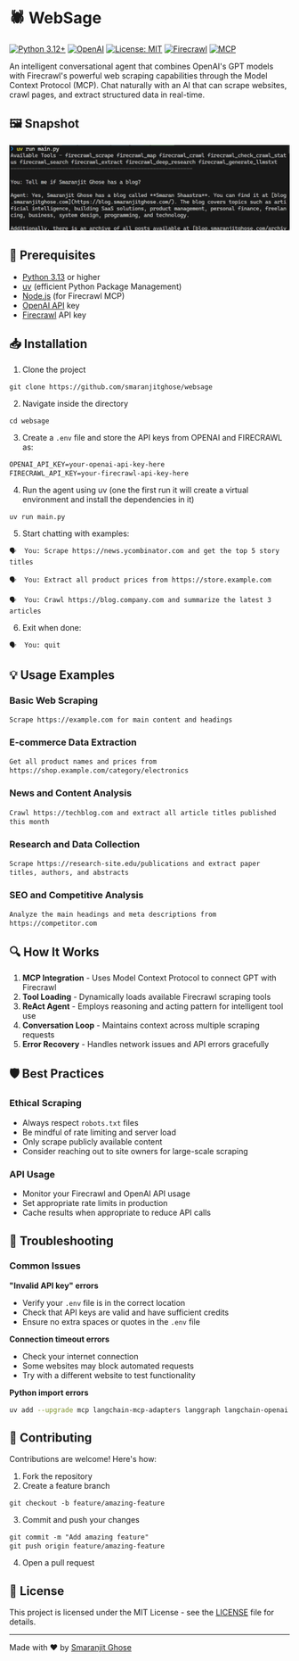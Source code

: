 # 🕷️ WebSage

[![Python 3.12+](https://img.shields.io/badge/Python-3.8+-blue.svg)](https://www.python.org/downloads/)
[![OpenAI](https://img.shields.io/badge/OpenAI-GPT--4o--mini-green.svg)](https://openai.com/)
[![License: MIT](https://img.shields.io/badge/License-MIT-yellow.svg)](https://opensource.org/licenses/MIT)
[![Firecrawl](https://img.shields.io/badge/Firecrawl-Web%20Scraping-orange.svg)](https://firecrawl.dev/)
[![MCP](https://img.shields.io/badge/MCP-Model%20Context%20Protocol-purple.svg)](https://modelcontextprotocol.io/)

An intelligent conversational agent that combines OpenAI's GPT models with Firecrawl's powerful web scraping capabilities through the Model Context Protocol (MCP). Chat naturally with an AI that can scrape websites, crawl pages, and extract structured data in real-time.

## 🖼️ Snapshot

![working](./assets/output.png)

## 🔧 Prerequisites

- [Python 3.13](https://www.python.org/downloads/) or higher
- [uv](https://docs.astral.sh/uv/#highlights) (efficient Python Package Management)
- [Node.js](https://nodejs.org/en) (for Firecrawl MCP)
- [OpenAI API](https://platform.openai.com) key
- [Firecrawl](https://www.firecrawl.dev/) API key

## 📥 Installation

1. Clone the project

```
git clone https://github.com/smaranjitghose/websage
```

2. Navigate inside the directory

```
cd websage
```
3. Create a `.env` file and store the API keys from OPENAI and FIRECRAWL as:

```
OPENAI_API_KEY=your-openai-api-key-here
FIRECRAWL_API_KEY=your-firecrawl-api-key-here
```

4. Run the agent using uv (one the first run it will create a virtual environment and install the dependencies in it)

```
uv run main.py
```

5. Start chatting with examples:

```
🗣️  You: Scrape https://news.ycombinator.com and get the top 5 story titles

🗣️  You: Extract all product prices from https://store.example.com

🗣️  You: Crawl https://blog.company.com and summarize the latest 3 articles
```

6. Exit when done:

```
🗣️  You: quit
```




## 💡 Usage Examples

### Basic Web Scraping
```
Scrape https://example.com for main content and headings
```

### E-commerce Data Extraction
```
Get all product names and prices from https://shop.example.com/category/electronics
```

### News and Content Analysis
```
Crawl https://techblog.com and extract all article titles published this month
```

### Research and Data Collection
```
Scrape https://research-site.edu/publications and extract paper titles, authors, and abstracts
```

### SEO and Competitive Analysis
```
Analyze the main headings and meta descriptions from https://competitor.com
```

## 🔍 How It Works

1. **MCP Integration** - Uses Model Context Protocol to connect GPT with Firecrawl
2. **Tool Loading** - Dynamically loads available Firecrawl scraping tools
3. **ReAct Agent** - Employs reasoning and acting pattern for intelligent tool use
4. **Conversation Loop** - Maintains context across multiple scraping requests
5. **Error Recovery** - Handles network issues and API errors gracefully

## 🛡️ Best Practices

### Ethical Scraping
- Always respect `robots.txt` files
- Be mindful of rate limiting and server load
- Only scrape publicly available content
- Consider reaching out to site owners for large-scale scraping

### API Usage
- Monitor your Firecrawl and OpenAI API usage
- Set appropriate rate limits in production
- Cache results when appropriate to reduce API calls

## 🔧 Troubleshooting

### Common Issues


**"Invalid API key" errors**
- Verify your `.env` file is in the correct location
- Check that API keys are valid and have sufficient credits
- Ensure no extra spaces or quotes in the `.env` file

**Connection timeout errors**
- Check your internet connection
- Some websites may block automated requests
- Try with a different website to test functionality

**Python import errors**
```bash
uv add --upgrade mcp langchain-mcp-adapters langgraph langchain-openai python-dotenv
```

## 🤝 Contributing

Contributions are welcome! Here's how:

1. Fork the repository
2. Create a feature branch
```
git checkout -b feature/amazing-feature
```
3. Commit and push your changes
```
git commit -m "Add amazing feature"
git push origin feature/amazing-feature
```
4. Open a pull request


## 📝 License

This project is licensed under the MIT License - see the [LICENSE](LICENSE) file for details.

---

Made with ❤️ by [Smaranjit Ghose](https://github.com/smaranjitghose)
